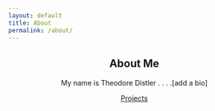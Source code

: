 ```yaml
---
layout: default
title: About
permalink: /about/
---
```


<div style="text-align: center; margin: 2rem 0;">
  <h2>About Me</h2>
  <p>My name is Theodore Distler  . . . .[add a bio]</p>
  <a href="{{ '/projects/' | relative_url }}" class="btn btn-primary btn-lg" style="margin-top: 2rem;">Projects</a>
</div>
